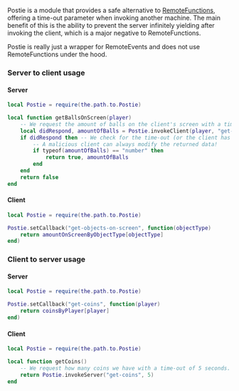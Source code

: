 Postie is a module that provides a safe alternative to [RemoteFunctions](https://developer.roblox.com/en-us/api-reference/class/RemoteFunction), offering a time-out parameter when invoking another machine. The main benefit of this is the ability to prevent the server infinitely yielding after invoking the client, which is a major negative to RemoteFunctions.

Postie is really just a wrapper for RemoteEvents and does not use RemoteFunctions under the hood.

### Server to client usage

#### Server
```lua
local Postie = require(the.path.to.Postie)

local function getBallsOnScreen(player)
	-- We request the amount of balls on the client's screen with a time-out of 5 seconds.
	local didRespond, amountOfBalls = Postie.invokeClient(player, "get-objects-on-screen", 5, "balls")
	if didRespond then -- We check for the time-out (or the client has no callback registered).
		-- A malicious client can always modify the returned data!
		if typeof(amountOfBalls) == "number" then
			return true, amountOfBalls
		end
	end
	return false
end
```

#### Client
```lua
local Postie = require(the.path.to.Postie)

Postie.setCallback("get-objects-on-screen", function(objectType)
	return amountOnScreenByObjectType[objectType]
end)
```

### Client to server usage

#### Server
```lua
local Postie = require(the.path.to.Postie)

Postie.setCallback("get-coins", function(player)
	return coinsByPlayer[player]
end)
```

#### Client
```lua
local Postie = require(the.path.to.Postie)

local function getCoins()
	-- We request how many coins we have with a time-out of 5 seconds.
	return Postie.invokeServer("get-coins", 5)
end
```
